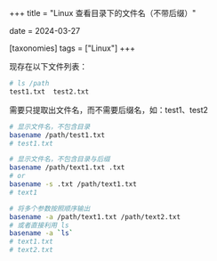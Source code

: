 +++
title = "Linux 查看目录下的文件名（不带后缀）"

date = 2024-03-27

[taxonomies]
tags = ["Linux"]
+++

现存在以下文件列表：

``` bash
# ls /path
test1.txt  test2.txt
```

需要只提取出文件名，而不需要后缀名，如：test1、test2

``` bash
# 显示文件名，不包含目录
basename /path/test1.txt
# test1.txt

# 显示文件名，不包含目录与后缀
basename /path/text1.txt .txt
# or
basename -s .txt /path/text1.txt
# text1

# 将多个参数按照顺序输出
basename -a /path/text1.txt /path/text2.txt
# 或者直接利用 ls
basename -a `ls`
# text1.txt
# text2.txt
```
